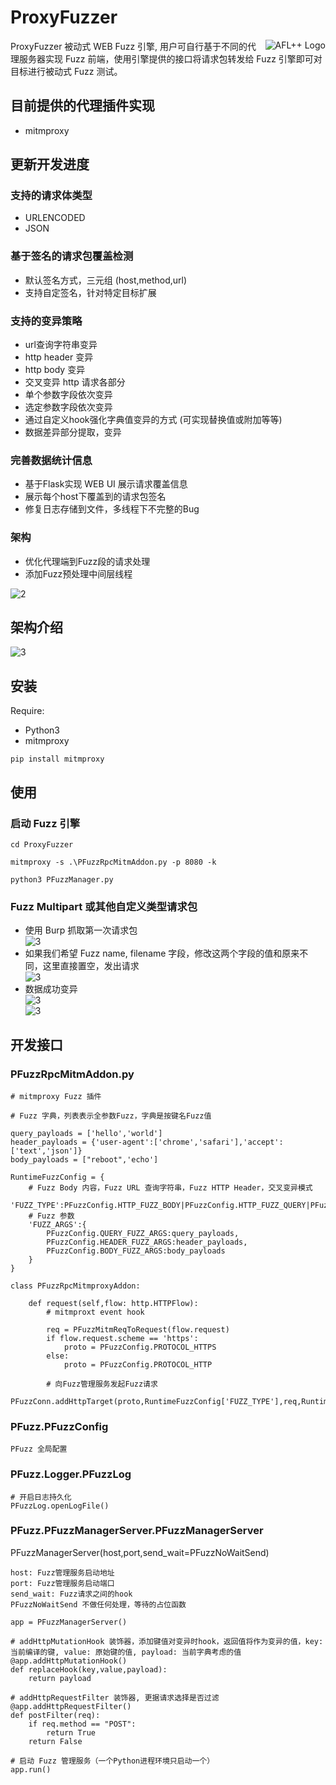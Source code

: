 
# ProxyFuzzer 

<img align="right" src="https://github.com/s0duku/ProxyFuzzer/blob/main/examples/0.png?raw=true" alt="AFL++ Logo">   

ProxyFuzzer 被动式 WEB Fuzz 引擎, 用户可自行基于不同的代理服务器实现 Fuzz 前端，使用引擎提供的接口将请求包转发给 Fuzz 引擎即可对目标进行被动式 Fuzz 测试。

## 目前提供的代理插件实现
* mitmproxy

## 更新开发进度  

### 支持的请求体类型  
* URLENCODED  
* JSON  

### 基于签名的请求包覆盖检测
* 默认签名方式，三元组 (host,method,url)
* 支持自定签名，针对特定目标扩展

### 支持的变异策略   
* url查询字符串变异  
* http header 变异  
* http body 变异  
* 交叉变异 http 请求各部分  
* 单个参数字段依次变异  
* 选定参数字段依次变异  
* 通过自定义hook强化字典值变异的方式 (可实现替换值或附加等等)    
* 数据差异部分提取，变异

### 完善数据统计信息
* 基于Flask实现 WEB UI 展示请求覆盖信息
* 展示每个host下覆盖到的请求包签名
* 修复日志存储到文件，多线程下不完整的Bug

### 架构
* 优化代理端到Fuzz段的请求处理
* 添加Fuzz预处理中间层线程


![2](https://github.com/s0duku/ProxyFuzzer/blob/main/examples/1.png?raw=true)  


## 架构介绍

![3](https://raw.githubusercontent.com/s0duku/ProxyFuzzer/main/examples/2.jpg)

  
## 安装

Require:   
* Python3  
* mitmproxy

```
pip install mitmproxy

```  

## 使用

### 启动 Fuzz 引擎

```
cd ProxyFuzzer

mitmproxy -s .\PFuzzRpcMitmAddon.py -p 8080 -k

python3 PFuzzManager.py

``` 

### Fuzz Multipart 或其他自定义类型请求包

* 使用 Burp 抓取第一次请求包   
    ![3](https://raw.githubusercontent.com/s0duku/ProxyFuzzer/main/examples/multi_fuzz_0.png)  
* 如果我们希望 Fuzz name, filename 字段，修改这两个字段的值和原来不同，这里直接置空，发出请求  
    ![3](https://raw.githubusercontent.com/s0duku/ProxyFuzzer/main/examples/multi_fuzz_1.png)  
* 数据成功变异  
    ![3](https://raw.githubusercontent.com/s0duku/ProxyFuzzer/main/examples/multi_fuzz_2.png)  
    ![3](https://raw.githubusercontent.com/s0duku/ProxyFuzzer/main/examples/multi_fuzz_3.png)  
    

## 开发接口

### PFuzzRpcMitmAddon.py

```
# mitmproxy Fuzz 插件

# Fuzz 字典，列表表示全参数Fuzz，字典是按键名Fuzz值

query_payloads = ['hello','world']
header_payloads = {'user-agent':['chrome','safari'],'accept':['text','json']}
body_payloads = ["reboot",'echo']

RuntimeFuzzConfig = {
    # Fuzz Body 内容，Fuzz URL 查询字符串，Fuzz HTTP Header，交叉变异模式
    'FUZZ_TYPE':PFuzzConfig.HTTP_FUZZ_BODY|PFuzzConfig.HTTP_FUZZ_QUERY|PFuzzConfig.HTTP_FUZZ_HEADER|PFuzzConfig.HTTP_FUZZ_CROSS,
    # Fuzz 参数
    'FUZZ_ARGS':{
        PFuzzConfig.QUERY_FUZZ_ARGS:query_payloads,
        PFuzzConfig.HEADER_FUZZ_ARGS:header_payloads,
        PFuzzConfig.BODY_FUZZ_ARGS:body_payloads
    }
}

class PFuzzRpcMitmproxyAddon:

    def request(self,flow: http.HTTPFlow):
        # mitmproxt event hook

        req = PFuzzMitmReqToRequest(flow.request)
        if flow.request.scheme == 'https':
            proto = PFuzzConfig.PROTOCOL_HTTPS
        else:
            proto = PFuzzConfig.PROTOCOL_HTTP

        # 向Fuzz管理服务发起Fuzz请求  
        PFuzzConn.addHttpTarget(proto,RuntimeFuzzConfig['FUZZ_TYPE'],req,RuntimeFuzzConfig['FUZZ_ARGS'])

```


### PFuzz.PFuzzConfig

````
PFuzz 全局配置

````


### PFuzz.Logger.PFuzzLog

````
# 开启日志持久化
PFuzzLog.openLogFile()

````


### PFuzz.PFuzzManagerServer.PFuzzManagerServer 


PFuzzManagerServer(host,port,send_wait=PFuzzNoWaitSend)   

```
host: Fuzz管理服务启动地址
port: Fuzz管理服务启动端口
send_wait: Fuzz请求之间的hook
PFuzzNoWaitSend 不做任何处理，等待的占位函数
```

```
app = PFuzzManagerServer()

# addHttpMutationHook 装饰器，添加键值对变异时hook，返回值将作为变异的值，key: 当前编译的键, value: 原始键的值, payload: 当前字典考虑的值
@app.addHttpMutationHook()
def replaceHook(key,value,payload):
    return payload

# addHttpRequestFilter 装饰器, 更据请求选择是否过滤
@app.addHttpRequestFilter()
def postFilter(req):
    if req.method == "POST":
        return True
    return False

# 启动 Fuzz 管理服务（一个Python进程环境只启动一个）
app.run()

```

